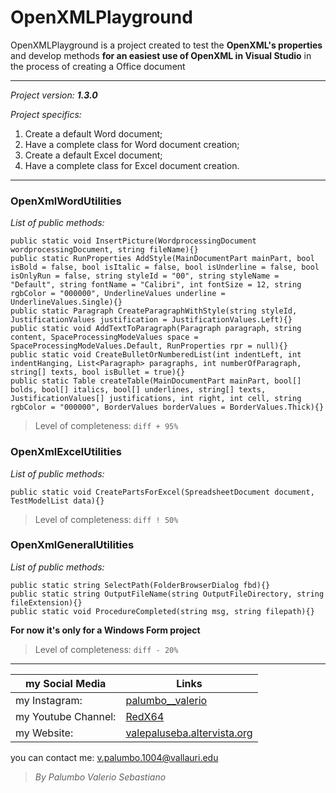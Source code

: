 # OpenXMLPlayground 

OpenXMLPlayground is a project created to test the **OpenXML's properties** and
develop methods **for an easiest use of OpenXML in Visual Studio** in the process 
of creating a Office document

--------------------------------
*Project version: __1.3.0__*

*Project specifics:*
1. Create a default Word document;
2. Have a complete class for Word document creation;
3. Create a default Excel document;
4. Have a complete class for Excel document creation.

--------------------------------

### OpenXmlWordUtilities
*List of public methods:*
```
public static void InsertPicture(WordprocessingDocument wordprocessingDocument, string fileName){}
public static RunProperties AddStyle(MainDocumentPart mainPart, bool isBold = false, bool isItalic = false, bool isUnderline = false, bool isOnlyRun = false, string styleId = "00", string styleName = "Default", string fontName = "Calibri", int fontSize = 12, string rgbColor = "000000", UnderlineValues underline = UnderlineValues.Single){}
public static Paragraph CreateParagraphWithStyle(string styleId, JustificationValues justification = JustificationValues.Left){}
public static void AddTextToParagraph(Paragraph paragraph, string content, SpaceProcessingModeValues space = SpaceProcessingModeValues.Default, RunProperties rpr = null){}
public static void CreateBulletOrNumberedList(int indentLeft, int indentHanging, List<Paragraph> paragraphs, int numberOfParagraph, string[] texts, bool isBullet = true){}
public static Table createTable(MainDocumentPart mainPart, bool[] bolds, bool[] italics, bool[] underlines, string[] texts, JustificationValues[] justifications, int right, int cell, string rgbColor = "000000", BorderValues borderValues = BorderValues.Thick){}
```

>Level of completeness: ```diff + 95%```

### OpenXmlExcelUtilities
*List of public methods:*
```
public static void CreatePartsForExcel(SpreadsheetDocument document, TestModelList data){}
```

>Level of completeness: ```diff ! 50%```

### OpenXmlGeneralUtilities
*List of public methods:*
```
public static string SelectPath(FolderBrowserDialog fbd){}
public static string OutputFileName(string OutputFileDirectory, string fileExtension){}
public static void ProcedureCompleted(string msg, string filepath){}
```

**For now it's only for a Windows Form project**
>Level of completeness: ```diff - 20%```

--------------------------------

my Social Media | Links
------------- | ------------------------------------------------------------------
my Instagram: | [palumbo__valerio](https://www.instagram.com/palumbo__valerio/)
my Youtube Channel: | [RedX64](https://www.youtube.com/channel/UCWOLxDm6jrNPUvrkjsRmscg?view_as=subscriber)
my Website: | [valepaluseba.altervista.org](https://valepaluseba.altervista.org/)

you can contact me: v.palumbo.1004@vallauri.edu

>*By Palumbo Valerio Sebastiano*
